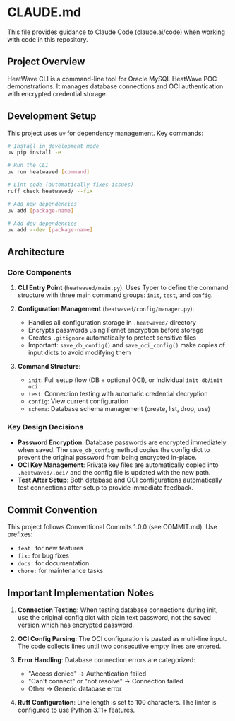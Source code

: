 # CLAUDE.md

This file provides guidance to Claude Code (claude.ai/code) when working with code in this repository.

## Project Overview

HeatWave CLI is a command-line tool for Oracle MySQL HeatWave POC demonstrations. It manages database connections and OCI authentication with encrypted credential storage.

## Development Setup

This project uses `uv` for dependency management. Key commands:

```bash
# Install in development mode
uv pip install -e .

# Run the CLI
uv run heatwaved [command]

# Lint code (automatically fixes issues)
ruff check heatwaved/ --fix

# Add new dependencies
uv add [package-name]

# Add dev dependencies
uv add --dev [package-name]
```

## Architecture

### Core Components

1. **CLI Entry Point** (`heatwaved/main.py`): Uses Typer to define the command structure with three main command groups: `init`, `test`, and `config`.

2. **Configuration Management** (`heatwaved/config/manager.py`):
   - Handles all configuration storage in `.heatwaved/` directory
   - Encrypts passwords using Fernet encryption before storage
   - Creates `.gitignore` automatically to protect sensitive files
   - Important: `save_db_config()` and `save_oci_config()` make copies of input dicts to avoid modifying them

3. **Command Structure**:
   - `init`: Full setup flow (DB + optional OCI), or individual `init db`/`init oci`
   - `test`: Connection testing with automatic credential decryption
   - `config`: View current configuration
   - `schema`: Database schema management (create, list, drop, use)

### Key Design Decisions

- **Password Encryption**: Database passwords are encrypted immediately when saved. The `save_db_config` method copies the config dict to prevent the original password from being encrypted in-place.
- **OCI Key Management**: Private key files are automatically copied into `.heatwaved/.oci/` and the config file is updated with the new path.
- **Test After Setup**: Both database and OCI configurations automatically test connections after setup to provide immediate feedback.

## Commit Convention

This project follows Conventional Commits 1.0.0 (see COMMIT.md). Use prefixes:
- `feat:` for new features
- `fix:` for bug fixes
- `docs:` for documentation
- `chore:` for maintenance tasks

## Important Implementation Notes

1. **Connection Testing**: When testing database connections during init, use the original config dict with plain text password, not the saved version which has encrypted password.

2. **OCI Config Parsing**: The OCI configuration is pasted as multi-line input. The code collects lines until two consecutive empty lines are entered.

3. **Error Handling**: Database connection errors are categorized:
   - "Access denied" → Authentication failed
   - "Can't connect" or "not resolve" → Connection failed
   - Other → Generic database error

4. **Ruff Configuration**: Line length is set to 100 characters. The linter is configured to use Python 3.11+ features.